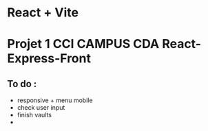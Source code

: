# React + Vite

# Projet 1 CCI CAMPUS CDA React-Express-Front

## To do :

- responsive + menu mobile
- check user input
- finish vaults
-
